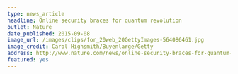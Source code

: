 ```yaml
---
type: news_article
headline: Online security braces for quantum revolution
outlet: Nature
date_published: 2015-09-08
image_url: /images/clips/for_20web_20GettyImages-564086461.jpg
image_credit: Carol Highsmith/Buyenlarge/Getty
address: http://www.nature.com/news/online-security-braces-for-quantum-revolution-1.18332
featured: yes
---
```

